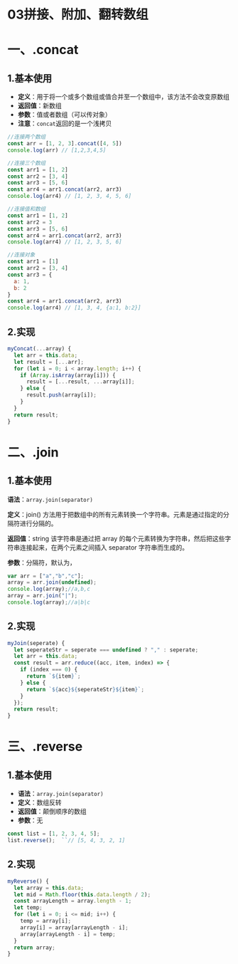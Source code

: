 # 03拼接、附加、翻转数组

# 一、.concat

## 1.基本使用

- **定义**：用于将一个或多个数组或值合并至一个数组中，该方法不会改变原数组
- **返回值**：新数组
- **参数**：值或者数组（可以传对象）
- **注意**：`concat`返回的是一个浅拷贝

```js
//连接两个数组
const arr = [1, 2, 3].concat([4, 5]) 
console.log(arr) // [1,2,3,4,5]

//连接三个数组
const arr1 = [1, 2]
const arr2 = [3, 4]
const arr3 = [5, 6]
const arr4 = arr1.concat(arr2, arr3)
console.log(arr4) // [1, 2, 3, 4, 5, 6]

//连接值和数组
const arr1 = [1, 2]
const arr2 = 3
const arr3 = [5, 6]
const arr4 = arr1.concat(arr2, arr3)
console.log(arr4) // [1, 2, 3, 5, 6]

//连接对象
const arr1 = [1]
const arr2 = [3, 4]
const arr3 = {
  a: 1,
  b: 2
}
const arr4 = arr1.concat(arr2, arr3)
console.log(arr4) // [1, 3, 4, {a:1, b:2}]
```

## 2.实现

```js
myConcat(...array) {
  let arr = this.data;
  let result = [...arr];
  for (let i = 0; i < array.length; i++) {
    if (Array.isArray(array[i])) {
      result = [...result, ...array[i]];
    } else {
      result.push(array[i]);
    }
  }
  return result;
}
```

# 二、.join

## 1.基本使用

**语法**：`array.join(separator)`

**定义**：join() 方法用于把数组中的所有元素转换一个字符串。元素是通过指定的分隔符进行分隔的。

**返回值**：string 该字符串是通过把 array 的每个元素转换为字符串，然后把这些字符串连接起来，在两个元素之间插入 separator 字符串而生成的。

**参数**：分隔符，默认为，

```js
var arr = ["a","b","c"];
array = arr.join(undefined);
console.log(array);//a,b,c 
array = arr.join("|");
console.log(array);//a|b|c
```

## 2.实现

```js
myJoin(seperate) {
  let seperateStr = seperate === undefined ? "," : seperate;
  let arr = this.data;
  const result = arr.reduce((acc, item, index) => {
    if (index === 0) {
      return `${item}`;
    } else {
      return `${acc}${seperateStr}${item}`;
    }
  });
  return result;
}
```

# 三、.reverse

## 1.基本使用

- **语法**：`array.join(separator)`
- **定义**：数组反转
- **返回值**：颠倒顺序的数组
- **参数**：无

```js
const list = [1, 2, 3, 4, 5];
list.reverse();  ``// [5, 4, 3, 2, 1]
```

## 2.实现

```js
myReverse() {
  let array = this.data;
  let mid = Math.floor(this.data.length / 2);
  const arrayLength = array.length - 1;
  let temp;
  for (let i = 0; i <= mid; i++) {
    temp = array[i];
    array[i] = array[arrayLength - i];
    array[arrayLength - i] = temp;
  }
  return array;
}
```













